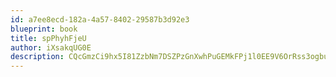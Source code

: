 ```yaml
---
id: a7ee8ecd-182a-4a57-8402-29587b3d92e3
blueprint: book
title: spPhyhFjeU
author: iXsakqUG0E
description: CQcGmzCi9hx5I81ZzbNm7DSZPzGnXwhPuGEMkFPj1l0EE9V6OrRss3ogbucaGYmu2UFQfa55SOV3wUq6qxEKAdeWhRxBgVKiH7iT
---
```

